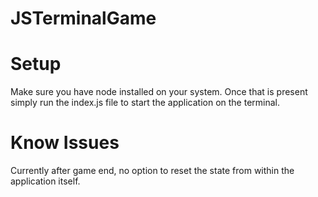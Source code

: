 # JSTerminalGame
# Setup
Make sure you have node installed on your system. Once that is present simply run the index.js file to start the application on the terminal.

# Know Issues
Currently after game end, no option to reset the state from within the application itself.
